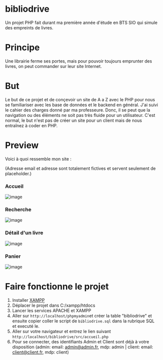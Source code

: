 # bibliodrive
Un projet PHP fait durant ma première année d'étude en BTS SIO qui simule des empreints de livres.

# Principe

Une librairie ferme ses portes, mais pour pouvoir toujours emprunter des livres, on peut commander sur leur site Internet.

# But

Le but de ce projet et de conçevoir un site de A a Z avec le PHP pour nous se familiariser avec les base de données et le backend en général.
J'ai suivi le cahier des charges donné par ma professeure. Donc, il se peut que la navigation ou des éléments ne soit pas très fluide pour un utilisateur. C'est normal, le but n'est pas de créer un site pour un client mais de nous entraînez à coder en PHP.

# Preview

Voici à quoi ressemble mon site :

(Adresse email et adresse sont totalement fictives et servent seulement de placeholder.)

### Accueil
![image](https://github.com/LOUDO56/bibliodrive/assets/117168736/838bf640-933e-4f47-b341-b6d75d5e6a7c)

### Recherche
![image](https://github.com/LOUDO56/bibliodrive/assets/117168736/b789dff1-48e1-4603-b674-db90d99f1404)

### Détail d'un livre
![image](https://github.com/LOUDO56/bibliodrive/assets/117168736/e51846cf-2a72-4a08-9e43-a18fd470c0e3)

### Panier
![image](https://github.com/LOUDO56/bibliodrive/assets/117168736/a44177c1-f75f-4f4b-9c96-6d14f60bc18f)

# Faire fonctionne le projet

1. Installer <a href="https://www.apachefriends.org/fr/index.html">XAMPP</a>
2. Déplacer le projet dans C:/xampp/htdocs
3. Lancer les services APACHE et XAMPP
4. Aller sur `http://localhost/phpmyadmin`et créer la table "bibliodrive" et ensuite copier coller le script de `bibliodrive.sql` dans la rubrique SQL et executé le.
5. Aller sur votre navigateur et entrez le lien suivant `http://localhost/bibliodrive/src/accueil.php`
6. Pour se connecter, des identifiants Admin et Client sont déjà à votre disposition (admin: email: admin@admin.fr, mdp: admin | client: email: client@client.fr, mdp: client)
